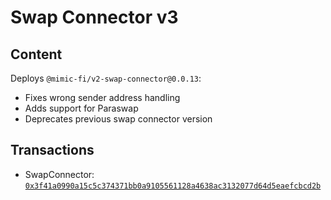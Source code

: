 # Swap Connector v3

## Content

Deploys `@mimic-fi/v2-swap-connector@0.0.13`:
- Fixes wrong sender address handling
- Adds support for Paraswap  
- Deprecates previous swap connector version 

## Transactions

- SwapConnector: [`0x3f41a0990a15c5c374371bb0a9105561128a4638ac3132077d64d5eaefcbcd2b`](https://etherscan.io/tx/0x3f41a0990a15c5c374371bb0a9105561128a4638ac3132077d64d5eaefcbcd2b)
